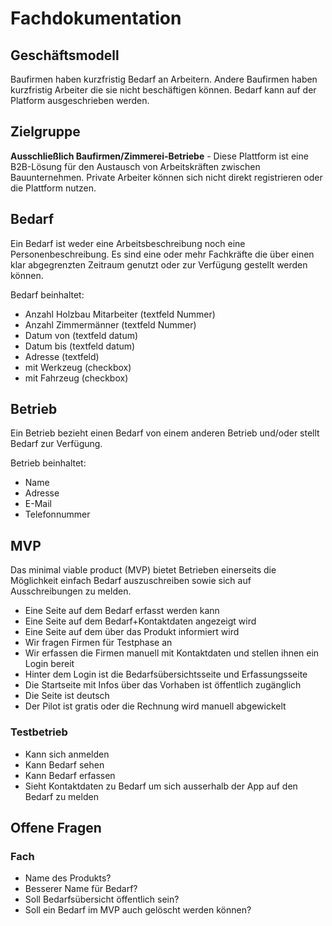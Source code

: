 # Fachdokumentation

## Geschäftsmodell

Baufirmen haben kurzfristig Bedarf an Arbeitern. Andere Baufirmen haben kurzfristig Arbeiter die sie nicht beschäftigen können. Bedarf kann auf der Platform ausgeschrieben werden.

## Zielgruppe

**Ausschließlich Baufirmen/Zimmerei-Betriebe** - Diese Plattform ist eine B2B-Lösung für den Austausch von Arbeitskräften zwischen Bauunternehmen. Private Arbeiter können sich nicht direkt registrieren oder die Plattform nutzen.

## Bedarf

Ein Bedarf ist weder eine Arbeitsbeschreibung noch eine Personenbeschreibung. Es sind eine oder mehr Fachkräfte die über einen klar abgegrenzten Zeitraum genutzt oder zur Verfügung gestellt werden können.

Bedarf beinhaltet:
- Anzahl Holzbau Mitarbeiter (textfeld Nummer)
- Anzahl Zimmermänner (textfeld Nummer)
- Datum von (textfeld datum)
- Datum bis (textfeld datum)
- Adresse (textfeld)
- mit Werkzeug (checkbox)
- mit Fahrzeug (checkbox)

## Betrieb

Ein Betrieb bezieht einen Bedarf von einem anderen Betrieb und/oder stellt Bedarf zur Verfügung.

Betrieb beinhaltet:
- Name
- Adresse
- E-Mail
- Telefonnummer

## MVP

Das minimal viable product (MVP) bietet Betrieben einerseits die Möglichkeit einfach Bedarf auszuschreiben sowie sich auf Ausschreibungen zu melden.

- Eine Seite auf dem Bedarf erfasst werden kann
- Eine Seite auf dem Bedarf+Kontaktdaten angezeigt wird
- Eine Seite auf dem über das Produkt informiert wird
- Wir fragen Firmen für Testphase an
- Wir erfassen die Firmen manuell mit Kontaktdaten und stellen ihnen ein Login bereit
- Hinter dem Login ist die Bedarfsübersichtsseite und Erfassungsseite
- Die Startseite mit Infos über das Vorhaben ist öffentlich zugänglich
- Die Seite ist deutsch
- Der Pilot ist gratis oder die Rechnung wird manuell abgewickelt

### Testbetrieb

- Kann sich anmelden
- Kann Bedarf sehen
- Kann Bedarf erfassen
- Sieht Kontaktdaten zu Bedarf um sich ausserhalb der App auf den Bedarf zu melden

## Offene Fragen

### Fach

- Name des Produkts?
- Besserer Name für Bedarf?
- Soll Bedarfsübersicht öffentlich sein?
- Soll ein Bedarf im MVP auch gelöscht werden können?
